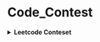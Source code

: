 # Code_Contest
<details> 
 <summary><b>Leetcode Conteset</b></summary> 
 
#### [Weekly Contest 352](https://leetcode.com/contest/weekly-contest-352/) 2023/07/02
| Rank | Name | Score | Finish Time   | [Q1 (3)](https://leetcode.com/contest/weekly-contest-352/problems/longest-even-odd-subarray-with-threshold/) | [Q2 (4)](https://leetcode.com/contest/weekly-contest-352/problems/prime-pairs-with-target-sum/) | [Q3 (5)](https://leetcode.com/contest/weekly-contest-352/problems/continuous-subarrays/) | [Q4 (6)](https://leetcode.com/contest/weekly-contest-352/problems/sum-of-imbalance-numbers-of-all-subarrays/) |
| :-: | :-: | :-: | :-: | :-: | :-: | :-: | :-: |
| 12640 / 24560 | krameri120 | 3 | 0:51:50 | 0:51:50 | ❌| ❌| ❌|

</details>
